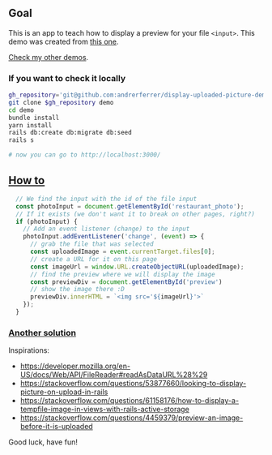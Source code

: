 ## Goal
This is an app to teach how to display a preview for your file `<input>`.
This demo was created from [this one](https://github.com/andrerferrer/basic-photo-demo).

[Check my other demos](https://github.com/andrerferrer/dedemos/).

### If you want to check it locally
```sh
gh_repository='git@github.com:andrerferrer/display-uploaded-picture-demo.git'
git clone $gh_repository demo
cd demo
bundle install
yarn install
rails db:create db:migrate db:seed
rails s

# now you can go to http://localhost:3000/
```

## [How to](app/javascript/components/file_input_preview.js)
```js
  // We find the input with the id of the file input
  const photoInput = document.getElementById('restaurant_photo');
  // If it exists (we don't want it to break on other pages, right?)
  if (photoInput) {
    // Add an event listener (change) to the input
    photoInput.addEventListener('change', (event) => {
      // grab the file that was selected
      const uploadedImage = event.currentTarget.files[0];
      // create a URL for it on this page
      const imageUrl = window.URL.createObjectURL(uploadedImage);
      // find the preview where we will display the image
      const previewDiv = document.getElementById('preview')
      // show the image there :D
      previewDiv.innerHTML = `<img src='${imageUrl}'>`
    });
  }

```

### [Another solution](app/javascript/components/file_input_preview_another_solution.js)

Inspirations:
- https://developer.mozilla.org/en-US/docs/Web/API/FileReader#readAsDataURL%28%29
- https://stackoverflow.com/questions/53877660/looking-to-display-picture-on-upload-in-rails
- https://stackoverflow.com/questions/61158176/how-to-display-a-tempfile-image-in-views-with-rails-active-storage
- https://stackoverflow.com/questions/4459379/preview-an-image-before-it-is-uploaded

Good luck, have fun!
